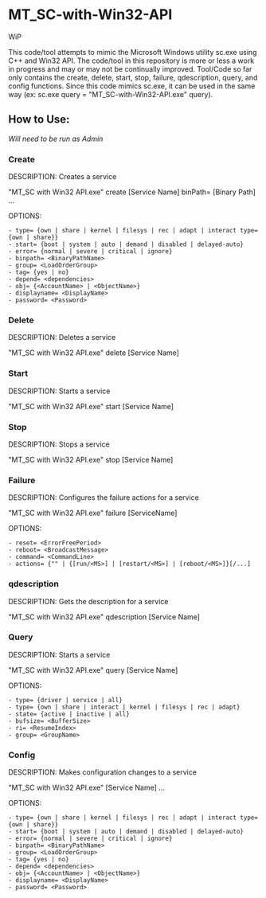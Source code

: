 # MT_SC-with-Win32-API

WiP

This code/tool attempts to mimic the Microsoft Windows utility sc.exe using C++ and Win32 API. The code/tool in this repository is more or less a work in progress and may or may not be continually improved. Tool/Code so far only contains the create, delete, start, stop, failure, qdescription, query, and config functions. Since this code mimics sc.exe, it can be used in the same way (ex: sc.exe query = "MT_SC-with-Win32-API.exe" query).


## How to Use:

*Will need to be run as Admin*

### Create

DESCRIPTION: Creates a service

"MT_SC with Win32 API.exe" create [Service Name] binPath= [Binary Path] <option1> <option2>...

OPTIONS:  
    
    - type= {own | share | kernel | filesys | rec | adapt | interact type= {own | share}}
    - start= {boot | system | auto | demand | disabled | delayed-auto}
    - error= {normal | severe | critical | ignore}
    - binpath= <BinaryPathName>
    - group= <LoadOrderGroup>
    - tag= {yes | no}
    - depend= <dependencies>
    - obj= {<AccountName> | <ObjectName>}
    - displayname= <DisplayName>
    - password= <Password>


  
  

### Delete

DESCRIPTION: Deletes a service

"MT_SC with Win32 API.exe" delete [Service Name]

  
  

### Start

DESCRIPTION: Starts a service

"MT_SC with Win32 API.exe" start [Service Name]


  
  
### Stop

DESCRIPTION: Stops a service

"MT_SC with Win32 API.exe" stop [Service Name]


  
  
### Failure

DESCRIPTION: Configures the failure actions for a service

"MT_SC with Win32 API.exe" failure [ServiceName] <option1> <option2>

OPTIONS:  
    
    - reset= <ErrorFreePeriod>
    - reboot= <BroadcastMessage>
    - command= <CommandLine>
    - actions= {"" | {[run/<MS>] | [restart/<MS>] | [reboot/<MS>]}[/...]

  
  

### qdescription

DESCRIPTION: Gets the description for a service

"MT_SC with Win32 API.exe" qdescription [Service Name]

  
  

### Query

DESCRIPTION: Starts a service

"MT_SC with Win32 API.exe" query [Service Name] <option1> <option2>

OPTIONS:  
    
    - type= {driver | service | all}
    - type= {own | share | interact | kernel | filesys | rec | adapt}
    - state= {active | inactive | all}
    - bufsize= <BufferSize>
    - ri= <ResumeIndex>
    - group= <GroupName>
  

### Config

DESCRIPTION: Makes configuration changes to a service

"MT_SC with Win32 API.exe" [Service Name] <option1> <option2>...

OPTIONS:  
    
    - type= {own | share | kernel | filesys | rec | adapt | interact type= {own | share}}
    - start= {boot | system | auto | demand | disabled | delayed-auto}
    - error= {normal | severe | critical | ignore}
    - binpath= <BinaryPathName>
    - group= <LoadOrderGroup>
    - tag= {yes | no}
    - depend= <dependencies>
    - obj= {<AccountName> | <ObjectName>}
    - displayname= <DisplayName>
    - password= <Password>


